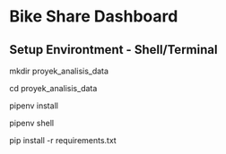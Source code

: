 # Bike Share Dashboard

## Setup Environtment - Shell/Terminal
mkdir proyek_analisis_data

cd proyek_analisis_data

pipenv install

pipenv shell

pip install -r requirements.txt
